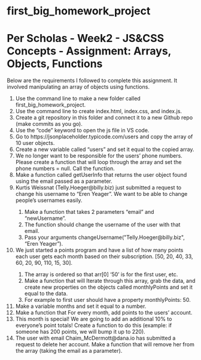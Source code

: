 # first_big_homework_project

<h1>Per Scholas - Week2 - JS&CSS Concepts - Assignment: Arrays, Objects, Functions</h1>
<p>Below are the requirements I followed to complete this assignment. It involved manipulating an array of objects using functions.</p>
<ol>
    <li>Use the command line to make a new folder called first_big_homework_project.</li>
    <li>Use the command line to create index.html, index.css, and index.js.</li>
    <li>Create a git repository in this folder and connect it to a new Github repo (make commits as you go).</li>
    <li>Use the “code” keyword to open the js file in VS code.</li>
    <li>Go to https://jsonplaceholder.typicode.com/users and copy the array of 10 user objects.</li>
    <li>Create a new variable called “users” and set it equal to the copied array.</li>
    <li>We no longer want to be responsible for the users’ phone numbers. Please create a function that will loop through the array and set the phone numbers = null. Call the function.</li>
    <li>Make a function called getUserInfo that returns the user object found using the email passed as a parameter.</li>
    <li>Kurtis Weissnat (Telly.Hoeger@billy.biz) just submitted a request to change his username to “Eren Yeager”. We want to be able to change people’s usernames easily.</li>
    <ol>
        <li>Make a function that takes 2 parameters “email” and “newUsername”.</li>
        <li>The function should change the username of the user with that email.</li>
        <li>Pass your arguments changeUsername("Telly.Hoeger@billy.biz", “Eren Yeager”).</li>
    </ol>
    <li>We just started a points program and have a list of how many points each user gets each month based on their subscription. [50, 20, 40, 33, 60, 20, 90, 110, 15, 30].</li>
    <ol>
        <li>The array is ordered so that arr[0] ‘50’ is for the first user, etc.</li>
        <li>Make a function that will Iterate through this array, grab the data, and create new properties on the objects called monthlyPoints and set it equal to the data.</li>
        <li>For example to first user should have a property monthlyPoints: 50.</li>
    </ol>
    <li>Make a variable months and set it equal to a number.</li>
    <li>Make a function that For every month, add points to the users’ account.</li>
    <li>This month is special! We are going to add an additional 10% to everyone’s point totals! Create a function to do this (example: if someone has 200 points, we will bump it up to 220).</li>
    <li>The user with email Chaim_McDermott@dana.io has submitted a request to delete her account. Make a function that will remove her from the array (taking the email as a parameter).</li>
</ol>
